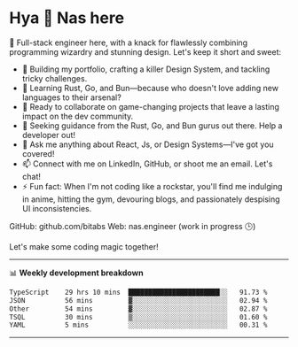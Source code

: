 # Hya 👋 Nas here

👋 Full-stack engineer here, with a knack for flawlessly combining programming wizardry and stunning design. Let's keep it short and sweet:

- 🔭 Building my portfolio, crafting a killer Design System, and tackling tricky challenges.
- 🌱 Learning Rust, Go, and Bun—because who doesn't love adding new languages to their arsenal?
- 👯 Ready to collaborate on game-changing projects that leave a lasting impact on the dev community.
- 🤔 Seeking guidance from the Rust, Go, and Bun gurus out there. Help a developer out!
- 💬 Ask me anything about React, Js, or Design Systems—I've got you covered!
- 📫 Connect with me on LinkedIn, GitHub, or shoot me an email. Let's chat!
- ⚡ Fun fact: When I'm not coding like a rockstar, you'll find me indulging in anime, hitting the gym, devouring blogs, and passionately despising UI inconsistencies.

GitHub: github.com/bitabs
Web: nas.engineer (work in progress 🕒)

Let's make some coding magic together!

-------
📊 **Weekly development breakdown**
<!--START_SECTION:waka-->

```txt
TypeScript    29 hrs 10 mins  ███████████████████████░░   91.73 %
JSON          56 mins         ▓░░░░░░░░░░░░░░░░░░░░░░░░   02.94 %
Other         54 mins         ▓░░░░░░░░░░░░░░░░░░░░░░░░   02.87 %
TSQL          30 mins         ▒░░░░░░░░░░░░░░░░░░░░░░░░   01.60 %
YAML          5 mins          ░░░░░░░░░░░░░░░░░░░░░░░░░   00.31 %
```

<!--END_SECTION:waka-->
-------
